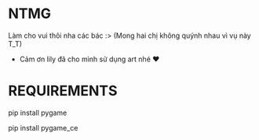 # NTMG
Làm cho vui thôi nha các bác :> (Mong hai chị không quýnh nhau vì vụ này T_T)

* Cảm ơn lily đã cho mình sử dụng art nhé ❤
# REQUIREMENTS
pip install pygame

pip install pygame_ce
